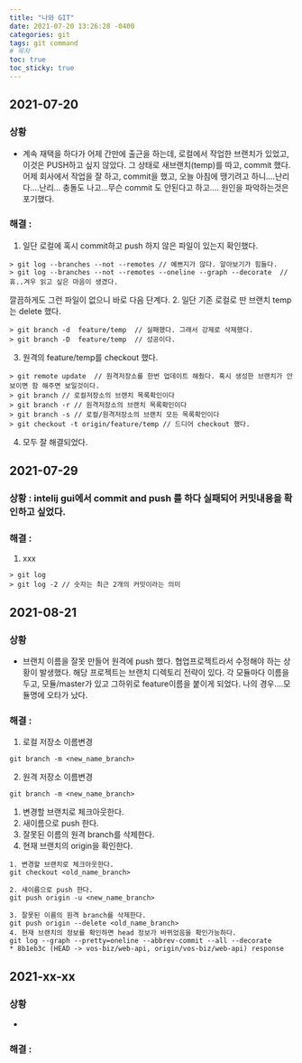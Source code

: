 ```yaml
---
title: "나와 GIT"
date: 2021-07-20 13:26:28 -0400
categories: git
tags: git command
# 목차
toc: true  
toc_sticky: true
---
```

## 2021-07-20

### 상황 
- 계속 재택을 하다가 어제 간만에 출근을 하는데, 로컬에서 작업한 브랜치가 있었고, 이것은 PUSH하고 싶지 않았다. 그 상태로 새브랜치(temp)를 따고, commit 했다. 어제 회사에서 작업을 잘 하고,  commit을 했고, 오늘 아침에 땡기려고 하니....난리다....난리... 충돌도 나고...무슨 commit 도 안된다고 하고.... 원인을 파악하는것은 포기했다.

### 해결 :
1. 일단 로컬에 혹시 commit하고 push 하지 않은 파일이 있는지 확인했다.
```shell
> git log --branches --not --remotes // 예쁘지가 않다. 알아보기가 힘들다.
> git log --branches --not --remotes --oneline --graph --decorate  // 휴..겨우 읽고 싶은 마음이 생겼다. 
```
깔끔하게도 그런 파일이 없으니 바로 다음 단계다.
2. 일단 기존 로컬로 딴 브랜치 temp 는 delete 했다.
```shell
> git branch -d  feature/temp  // 실패했다. 그래서 강제로 삭제했다.
> git branch -D  feature/temp  // 성공이다.
```
3. 원격의 feature/temp를 checkout 했다.
```shell
> git remote update  // 원격저장소를 한번 업데이트 해줬다. 혹시 생성한 브랜치가 안보이면 함 해주면 보일것이다.
> git branch // 로컬저장소의 브랜치 목록확인이다
> git branch -r // 원격저장소의 브랜치 목록확인이다
> git branch -s // 로컬/원격저장소의 브랜치 모든 목록확인이다
> git checkout -t origin/feature/temp // 드디어 checkout 했다.
```
4. 모두 잘 해결되었다. 


## 2021-07-29

### 상황 : intelij gui에서 commit and push 를 하다 실패되어 커밋내용을 확인하고 싶었다.

### 해결 :
1. xxx
```shell
> git log
> git log -2 // 숫자는 최근 2개의 커밋이라는 의미 
```

## 2021-08-21

### 상황
- 브랜치 이름을 잘못 만들어 원격에  push 했다. 협업프로젝트라서 수정해야 하는 상황이 발생했다. 해당 프로젝트는 브랜치 디렉토리 전략이 있다. 각 모듈마다 이름을 두고, 모듈/master가 있고 그하위로  feature이름을 붙이게 되었다. 나의 경우....모듈명에 오타가 났다. 
### 해결 :
1. 로컬 저장소 이름변경
```shell
git branch -m <new_name_branch>
```
2. 원격 저장소 이름변경
```shell
git branch -m <new_name_branch>
```
1. 변경할 브랜치로 체크아웃한다.
2. 새이름으로 push 한다.
3. 잘못된 이름의 원격 branch를 삭제한다.
4. 현재 브랜치의 origin을 확인한다.
```shell
1. 변경할 브랜치로 체크아웃한다.
git checkout <old_name_branch>

2. 새이름으로 push 한다.
git push origin -u <new_name_branch>

3. 잘못된 이름의 원격 branch를 삭제한다.
git push origin --delete <old_name_branch>
4. 현재 브랜치의 정보를 확인하면 head 정보가 바뀌었음을 확인가능하다.
git log --graph --pretty=oneline --abbrev-commit --all --decorate
* 8b1eb3c (HEAD -> vos-biz/web-api, origin/vos-biz/web-api) response
```


## 2021-xx-xx

### 상황
- 
### 해결 :

```shell

```